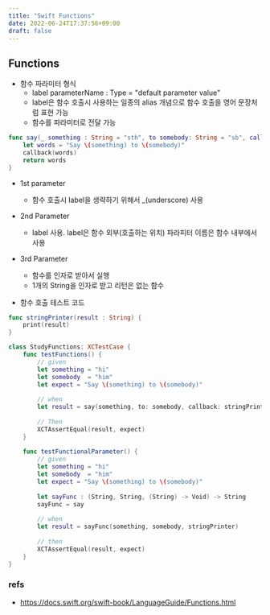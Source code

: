 ```yaml
---
title: "Swift Functions"
date: 2022-06-24T17:37:56+09:00
draft: false
---
```



## Functions
- 함수 파라미터 형식
  - label parameterName : Type = "default parameter value"
  - label은 함수 호출시 사용하는 일종의 alias 개념으로 함수 호출을 영어 문장처럼 표현 가능
  - 함수를 파라미터로 전달 가능

```swift
func say(_ something : String = "sth", to somebody: String = "sb", callback: (String) -> Void) -> String {
    let words = "Say \(something) to \(somebody)"
    callback(words)
    return words
}
```

- 1st parameter
  - 함수 호출시 label을 생략하기 위해서 _(underscore) 사용
- 2nd Parameter
  - label 사용. label은 함수 외부(호출하는 위치) 파라피터 이름은 함수 내부에서 사용
- 3rd Parameter
  - 함수를 인자로 받아서 실행
  - 1개의 String을 인자로 받고 리턴은 없는 함수

- 함수 호출 테스트 코드
```swift
func stringPrinter(result : String) {
    print(result)
}

class StudyFunctions: XCTestCase {
    func testFunctions() {
        // given
        let something = "hi"
        let somebody  = "him"
        let expect = "Say \(something) to \(somebody)"
        
        // when
        let result = say(something, to: somebody, callback: stringPrinter)
        
        // Then
        XCTAssertEqual(result, expect)
    }
    
    func testFunctionalParameter() {
        // given
        let something = "hi"
        let somebody  = "him"
        let expect = "Say \(something) to \(somebody)"
        
        let sayFunc : (String, String, (String) -> Void) -> String
        sayFunc = say
        
        // when
        let result = sayFunc(something, somebody, stringPrinter)
        
        // then
        XCTAssertEqual(result, expect)
    }
}
```

### refs
- https://docs.swift.org/swift-book/LanguageGuide/Functions.html